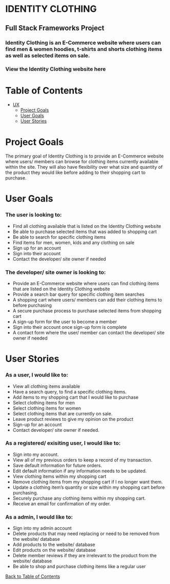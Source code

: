 # IDENTITY CLOTHING

## Full Stack Frameworks Project

### Identity Clothing is an E-Commerce website where users can find men & women hoodies, t-shirts and shorts clothing items as well as selected items on sale.

### View the Identity Clothing website here

# Table of Contents

* [UX](#ux)
  * [Project Goals](#project-goals)
  * [User Goals](#user-goals)
  * [User Stories](#user-stories)

# Project Goals

The primary goal of Identity Clothing is to provide an E-Commerce website where users/ members can browse for clothing items currently available within the site. They will also have flexibility over what size and quantity of the product they would like before adding to their shopping cart to purchase.

# User Goals

### The user is looking to:

* Find all clothing available that is listed on the Identity Clothing website
* Be able to purchase selected items that was added to shopping cart
* Be able to search for specific clothing items
* Find items for men, women, kids and any clothing on sale
* Sign up for an account
* Sign into their account
* Contact the developer/ site owner if needed

### The developer/ site owner is looking to:

* Provide an E-Commerce website where users can find clothing items that are listed on the Identity Clothing website
* Provide a search bar query for specific clothing item searches
* A shopping cart where users/ members can add their clothing items to before purchasing
* A secure purchase process to purchase selected items from shopping cart
* A sign-up form for the user to become a member
* Sign into their account once sign-up form is complete
* A contact form where the user/ member can contact the developer/ site owner if needed

# User Stories

### As a user, I would like to:

* View all clothing items available
* Have a search query, to find a specific clothing items.
* Add items to my shopping cart that I would like to purchase
* Select clothing items for men
* Select clothing items for women
* Select clothing items that are currently on sale.
* Leave product reviews to give my opinion on the product
* Sign-up for an account
* Contact developer/ site owner if needed.

### As a registered/ exisiting user, I would like to:

* Sign into my account.
* View all of my previous orders to keep a record of my transaction.
* Save default information for future orders.
* Edit default information if any information needs to be updated.
* View clothing items within my shopping cart
* Remove clothing items from my shopping cart if I no longer want them.
* Update a clothing item’s quantity or size within my shopping cart before purchasing.
* Securely purchase any clothing items within my shopping cart.
* Receive an email for confirmation of my order.

### As a admin, I would like to:

* Sign into my admin account
* Delete products that may need replacing or need to be removed from the website/ database
* Add products to the website/ database
* Edit products on the website/ database
* Delete member reviews if they are irrelevant to the product from the website/ database
* Be able to shop and purchase clothing items like a regular user

[Back to Table of Contents](#table-of-contents)
